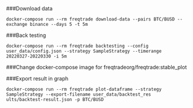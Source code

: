 ###Download data
```
docker-compose run --rm freqtrade download-data --pairs BTC/BUSD --exchange binance --days 5 -t 5m
```

###Back testing
```
docker-compose run --rm freqtrade backtesting --config user_data/config.json --strategy SampleStrategy --timerange
20220327-20220330 -i 5m
```

###Change docker-compose image for freqtradeorg/freqtrade:stable_plot

###Export result in graph  
```
docker-compose run --rm freqtrade plot-dataframe --strategy SampleStrategy --export-filename user_data/backtest_res
ults/backtest-result.json -p BTC/BUSD
```